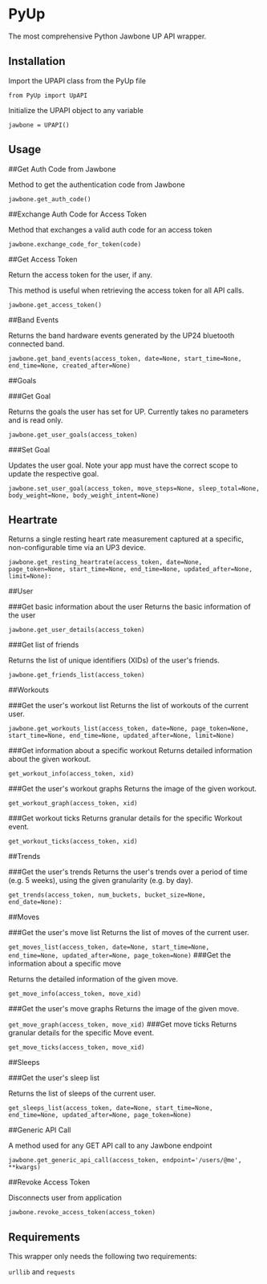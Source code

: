 PyUp
===========
The most comprehensive Python Jawbone UP API wrapper.


Installation
------------

Import the UPAPI class from the PyUp file

`from PyUp import UpAPI`

Initialize the UPAPI object to any variable

`jawbone = UPAPI()`

Usage
-----

##Get Auth Code from Jawbone

Method to get the authentication code from Jawbone


`jawbone.get_auth_code()`

##Exchange Auth Code for Access Token

Method that exchanges a valid auth code for an access token

`jawbone.exchange_code_for_token(code)`

##Get Access Token

Return the access token for the user, if any. 

This method is useful when retrieving the access token for all API calls.

`jawbone.get_access_token()`


##Band Events 

Returns the band hardware events generated by the UP24 bluetooth connected band.

`jawbone.get_band_events(access_token, date=None, start_time=None, end_time=None, created_after=None)`

##Goals 

###Get Goal

Returns the goals the user has set for UP. Currently takes no parameters and is read only.

`jawbone.get_user_goals(access_token)`   

###Set Goal

Updates the user goal. Note your app must have the correct scope to update the respective goal.

`jawbone.set_user_goal(access_token, move_steps=None, sleep_total=None, body_weight=None, body_weight_intent=None)`

## Heartrate

Returns a single resting heart rate measurement captured at a specific, non-configurable time via an UP3 device.

`jawbone.get_resting_heartrate(access_token, date=None, page_token=None, start_time=None, end_time=None,
                              updated_after=None,
                              limit=None):`
                              
##User

###Get basic information about the user
Returns the basic information of the user

`jawbone.get_user_details(access_token)`

###Get list of friends

Returns the list of unique identifiers (XIDs) of the user's friends.

`jawbone.get_friends_list(access_token)`


##Workouts

###Get the user's workout list
Returns the list of workouts of the current user.

`jawbone.get_workouts_list(access_token, date=None, page_token=None, start_time=None, end_time=None, updated_after=None,
                          limit=None)`

###Get information about a specific workout
Returns detailed information about the given workout.

`get_workout_info(access_token, xid)`

###Get the user's workout graphs
Returns the image of the given workout.

`get_workout_graph(access_token, xid)`

###Get workout ticks
Returns granular details for the specific Workout event.

`get_workout_ticks(access_token, xid)`


##Trends

###Get the user's trends
Returns the user's trends over a period of time (e.g. 5 weeks), using the given granularity (e.g. by day).

`get_trends(access_token, num_buckets, bucket_size=None, end_date=None):
`

##Moves

###Get the user's move list
Returns the list of moves of the current user.

`get_moves_list(access_token, date=None, start_time=None, end_time=None, updated_after=None,
                       page_token=None)`
###Get the information about a specific move

Returns the detailed information of the given move.

`get_move_info(access_token, move_xid)`


###Get the user's move graphs
Returns the image of the given move.

`get_move_graph(access_token, move_xid)`
###Get move ticks
Returns granular details for the specific Move event.

`get_move_ticks(access_token, move_xid)`

##Sleeps

###Get the user's sleep list

Returns the list of sleeps of the current user.

`get_sleeps_list(access_token, date=None, start_time=None, end_time=None, updated_after=None,
                        page_token=None)`


##Generic API Call

A method used for any GET API call to any Jawbone endpoint

`jawbone.get_generic_api_call(access_token, endpoint='/users/@me', **kwargs)`


##Revoke Access Token

Disconnects user from application

`jawbone.revoke_access_token(access_token)`

Requirements
------------

This wrapper only needs the following two requirements:

`urllib` and `requests` 